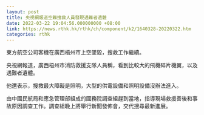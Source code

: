 ```yaml
---
layout: post
title: 央視網報道空難搜救人員發現遇難者遺體
date: 2022-03-22 19:04:56.000000000 +08:00
link: https://news.rthk.hk/rthk/ch/component/k2/1640328-20220322.htm
categories: rthk
---
```


東方航空公司客機在廣西梧州市上空墜毀，搜救工作繼續。

央視網報道，廣西梧州市消防救援支隊人員稱，看到比較大的飛機碎片機翼，以及遇難者遺體。

他還表示，搜救最大障礙是照明，大型的供電設備和照明設備沒辦法進入。

由中國民航局和應急管理部組成的國務院調查組趕到當地，指導現場救援善後和事故原因調查工作。調查組晚上將舉行新聞發佈會，交代搜尋最新進展。
